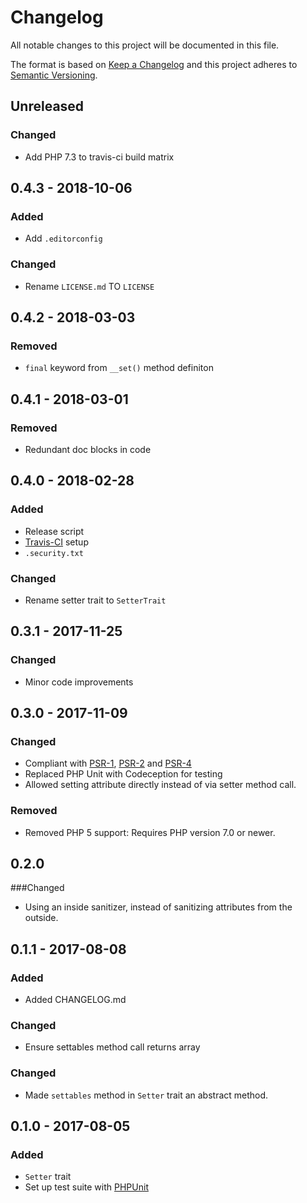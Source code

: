 # Changelog

All notable changes to this project will be documented in this file.

The format is based on [Keep a Changelog](http://keepachangelog.com/en/1.0.0/)
and this project adheres to [Semantic Versioning](http://semver.org/spec/v2.0.0.html).

## Unreleased

### Changed
- Add PHP 7.3 to travis-ci build matrix

## 0.4.3 - 2018-10-06

### Added
- Add `.editorconfig`

### Changed
- Rename `LICENSE.md` TO `LICENSE`

## 0.4.2 - 2018-03-03

### Removed
- `final` keyword from `__set()` method definiton

## 0.4.1 - 2018-03-01

### Removed
- Redundant doc blocks in code

## 0.4.0 - 2018-02-28

### Added
- Release script
- [Travis-CI](https://travis-ci.org/GrottoPress/setter) setup
- `.security.txt`

### Changed
- Rename setter trait to `SetterTrait`

## 0.3.1 - 2017-11-25

### Changed
- Minor code improvements

## 0.3.0 - 2017-11-09

### Changed
- Compliant with [PSR-1](http://www.php-fig.org/psr/psr-1/), [PSR-2](http://www.php-fig.org/psr/psr-2/) and [PSR-4](http://www.php-fig.org/psr/psr-4/)
- Replaced PHP Unit with Codeception for testing
- Allowed setting attribute directly instead of via setter method call.

### Removed
- Removed PHP 5 support: Requires PHP version 7.0 or newer.

## 0.2.0

###Changed
- Using an inside sanitizer, instead of sanitizing attributes from the outside.

## 0.1.1 - 2017-08-08

### Added
- Added CHANGELOG.md

### Changed
- Ensure settables method call returns array

### Changed
- Made `settables` method in `Setter` trait an abstract method.

## 0.1.0 - 2017-08-05

### Added
- `Setter` trait
- Set up test suite with [PHPUnit](https://phpunit.de)
